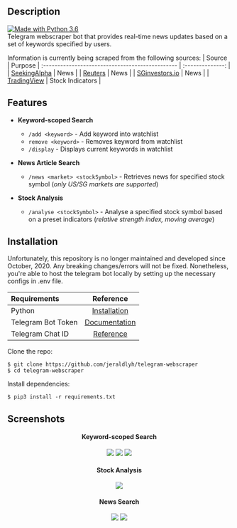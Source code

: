## Description
<div>
  <a href="https://www.python.org/downloads/">
    <img src="https://img.shields.io/badge/Made%20With-Python-blue.svg?style=for-the-badge&logo=Python" alt="Made with Python 3.6">
  </a>
</div>
Telegram webscraper bot that provides real-time news updates based on a set of keywords specified by users.

Information is currently being scraped from the following sources:
| Source                                         | Purpose          |
:----------------------------------------------- | :--------------: |
| [SeekingAlpha](https://seekingalpha.com/)      | News             |
| [Reuters](https://www.reuters.com/)            | News             |
| [SGinvestors.io](https://sginvestors.io/)      | News             |
| [TradingView](https://www.tradingview.com/)    | Stock Indicators |

## Features
* **Keyword-scoped Search**
  * `/add <keyword>` - Add keyword into watchlist
  * `remove <keyword>` - Removes keyword from watchlist
  * `/display` - Displays current keywords in watchlist

* **News Article Search**
  * `/news <market> <stockSymbol>` - Retrieves news for specified stock symbol (_only US/SG markets are supported_)

* **Stock Analysis**
  * `/analyse <stockSymbol>` - Analyse a specified stock symbol based on a preset indicators (_relative strength index, moving average_)

## Installation
Unfortunately, this repository is no longer maintained and developed since October, 2020. Any breaking changes/errors will not be fixed.
Nonetheless, you're able to host the telegram bot locally by setting up the necessary configs in .env file.

| Requirements             | Reference                                                                                                         |
:------------------------- | :---------------------------------------------------------------------------------------------------------------: |
| Python                   | [Installation](https://www.python.org/)                                                                           |
| Telegram Bot Token       | [Documentation](https://core.telegram.org/bots#6-botfather)                                                       |
| Telegram Chat ID         | [Reference](https://stackoverflow.com/questions/32423837/telegram-bot-how-to-get-a-group-chat-id)                 |

Clone the repo:
```console
$ git clone https://github.com/jeraldlyh/telegram-webscraper
$ cd telegram-webscraper
```

Install dependencies:
```console
$ pip3 install -r requirements.txt
```

## Screenshots
<div align="center">
  <h4>Keyword-scoped Search</h4>
  <img src="https://s3.us-west-2.amazonaws.com/secure.notion-static.com/1ded5fba-53a1-4f6c-84ca-46d10d4a8100/Untitled.png?X-Amz-Algorithm=AWS4-HMAC-SHA256&X-Amz-Credential=AKIAT73L2G45O3KS52Y5%2F20210706%2Fus-west-2%2Fs3%2Faws4_request&X-Amz-Date=20210706T161610Z&X-Amz-Expires=86400&X-Amz-Signature=85df9562a1d47162eb178a3516a93e024e7c0ac551c377d25324b47bad26bc6c&X-Amz-SignedHeaders=host&response-content-disposition=filename%20%3D%22Untitled.png%22" />
  <img src="https://s3.us-west-2.amazonaws.com/secure.notion-static.com/1ded5fba-53a1-4f6c-84ca-46d10d4a8100/Untitled.png?X-Amz-Algorithm=AWS4-HMAC-SHA256&X-Amz-Credential=AKIAT73L2G45O3KS52Y5%2F20210706%2Fus-west-2%2Fs3%2Faws4_request&X-Amz-Date=20210706T161610Z&X-Amz-Expires=86400&X-Amz-Signature=85df9562a1d47162eb178a3516a93e024e7c0ac551c377d25324b47bad26bc6c&X-Amz-SignedHeaders=host&response-content-disposition=filename%20%3D%22Untitled.png%22" />  
  <img src="https://s3.us-west-2.amazonaws.com/secure.notion-static.com/cf230687-12ab-4acf-a400-332091b4ec4e/Untitled.png?X-Amz-Algorithm=AWS4-HMAC-SHA256&X-Amz-Credential=AKIAT73L2G45O3KS52Y5%2F20210706%2Fus-west-2%2Fs3%2Faws4_request&X-Amz-Date=20210706T161641Z&X-Amz-Expires=86400&X-Amz-Signature=e5f07c473eff619ddbcb3a0475e2f3c5166cae0aa7b310a749b722333daf83ea&X-Amz-SignedHeaders=host&response-content-disposition=filename%20%3D%22Untitled.png%22" />
    
   <h4>Stock Analysis</h4>
  <img src="https://s3.us-west-2.amazonaws.com/secure.notion-static.com/e9d07ad3-2d7f-40fb-b260-32d5d08d27ed/Untitled.png?X-Amz-Algorithm=AWS4-HMAC-SHA256&X-Amz-Credential=AKIAT73L2G45O3KS52Y5%2F20210706%2Fus-west-2%2Fs3%2Faws4_request&X-Amz-Date=20210706T164311Z&X-Amz-Expires=86400&X-Amz-Signature=4ba469e724b2052a2d4ce1bd58e499d5470c47a1c747ae35a46f0d71686c43f8&X-Amz-SignedHeaders=host&response-content-disposition=filename%20%3D%22Untitled.png%22" />
    
  <h4>News Search</h4>
  <img src="https://s3.us-west-2.amazonaws.com/secure.notion-static.com/3f108ed9-fa74-4dce-a4ae-2f783f54ecf1/Untitled.png?X-Amz-Algorithm=AWS4-HMAC-SHA256&X-Amz-Credential=AKIAT73L2G45O3KS52Y5%2F20210706%2Fus-west-2%2Fs3%2Faws4_request&X-Amz-Date=20210706T162513Z&X-Amz-Expires=86400&X-Amz-Signature=c1b263c8c055b1ef18bc4ba457c29d94aff3731fa6758eb5e9afc4aadb5d3916&X-Amz-SignedHeaders=host&response-content-disposition=filename%20%3D%22Untitled.png%22" />
  <img src="https://s3.us-west-2.amazonaws.com/secure.notion-static.com/207eb8e0-dcb1-4534-bdb9-e9800a80d60c/Untitled.png?X-Amz-Algorithm=AWS4-HMAC-SHA256&X-Amz-Credential=AKIAT73L2G45O3KS52Y5%2F20210706%2Fus-west-2%2Fs3%2Faws4_request&X-Amz-Date=20210706T162514Z&X-Amz-Expires=86400&X-Amz-Signature=e0356789ea1774a63b74d1e53d0a5eeb1119039c77287628f696c0120b99eae2&X-Amz-SignedHeaders=host&response-content-disposition=filename%20%3D%22Untitled.png%22" />
</div>

